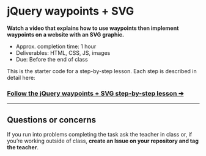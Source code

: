 # jQuery waypoints + SVG

**Watch a video that explains how to use waypoints then implement waypoints on a website with an SVG graphic.**

- Approx. completion time: 1 hour
- Deliverables: HTML, CSS, JS, images
- Due: Before the end of class

This is the starter code for a step-by-step lesson. Each step is described in detail here:

### [**Follow the jQuery waypoints + SVG step-by-step lesson ➔**](https://learn-the-web.algonquindesign.ca/courses/javascript/jquery-waypoints-svg/)

---

## Questions or concerns

If you run into problems completing the task ask the teacher in class or, if you’re working outside of class, **create an Issue on your repository and tag the teacher**.
